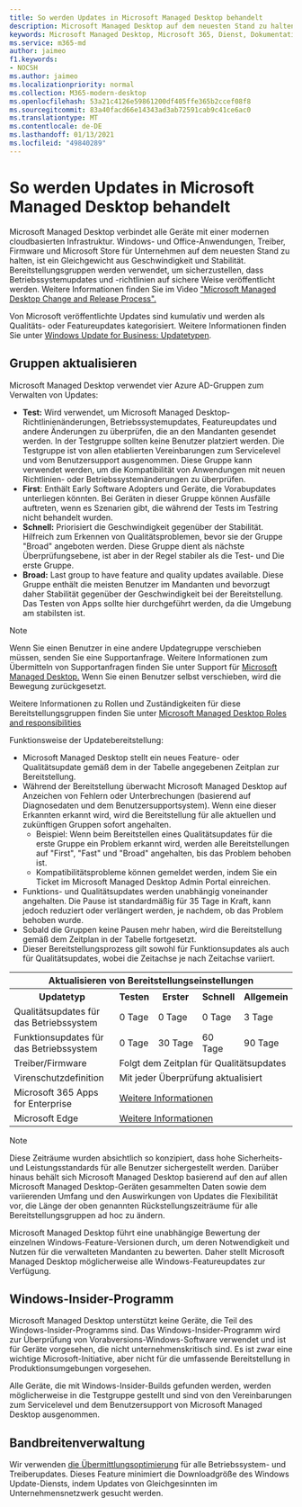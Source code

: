 ```yaml
---
title: So werden Updates in Microsoft Managed Desktop behandelt
description: Microsoft Managed Desktop auf dem neuesten Stand zu halten, ist ein Gleichgewicht aus Geschwindigkeit und Stabilität.
keywords: Microsoft Managed Desktop, Microsoft 365, Dienst, Dokumentation
ms.service: m365-md
author: jaimeo
f1.keywords:
- NOCSH
ms.author: jaimeo
ms.localizationpriority: normal
ms.collection: M365-modern-desktop
ms.openlocfilehash: 53a21c4126e59861200df405ffe365b2ccef08f8
ms.sourcegitcommit: 83a40facd66e14343ad3ab72591cab9c41ce6ac0
ms.translationtype: MT
ms.contentlocale: de-DE
ms.lasthandoff: 01/13/2021
ms.locfileid: "49840289"
---
```

# <a name="how-updates-are-handled-in-microsoft-managed-desktop"></a>So werden Updates in Microsoft Managed Desktop behandelt


<!--This topic is the target for a "Learn more" link in the Admin Portal (aka.ms/update-rings); do not delete.-->

<!--Update management -->

Microsoft Managed Desktop verbindet alle Geräte mit einer modernen cloudbasierten Infrastruktur. Windows- und Office-Anwendungen, Treiber, Firmware und Microsoft Store für Unternehmen auf dem neuesten Stand zu halten, ist ein Gleichgewicht aus Geschwindigkeit und Stabilität. Bereitstellungsgruppen werden verwendet, um sicherzustellen, dass Betriebssystemupdates und -richtlinien auf sichere Weise veröffentlicht werden. Weitere Informationen finden Sie im Video ["Microsoft Managed Desktop Change and Release Process".](https://www.microsoft.com/videoplayer/embed/RE4mWqP)

Von Microsoft veröffentlichte Updates sind kumulativ und werden als Qualitäts- oder Featureupdates kategorisiert.
Weitere Informationen finden Sie unter [Windows Update for Business: Updatetypen](https://docs.microsoft.com/windows/deployment/update/waas-manage-updates-wufb#update-types). 

## <a name="update-groups"></a>Gruppen aktualisieren

Microsoft Managed Desktop verwendet vier Azure AD-Gruppen zum Verwalten von Updates:

- **Test:** Wird verwendet, um Microsoft Managed Desktop-Richtlinienänderungen, Betriebssystemupdates, Featureupdates und andere Änderungen zu überprüfen, die an den Mandanten gesendet werden. In der Testgruppe sollten keine Benutzer platziert werden. Die Testgruppe ist von allen etablierten Vereinbarungen zum Servicelevel und vom Benutzersupport ausgenommen. Diese Gruppe kann verwendet werden, um die Kompatibilität von Anwendungen mit neuen Richtlinien- oder Betriebssystemänderungen zu überprüfen.  
- **First**: Enthält Early Software Adopters und Geräte, die Vorabupdates unterliegen könnten. Bei Geräten in dieser Gruppe können Ausfälle auftreten, wenn es Szenarien gibt, die während der Tests im Testring nicht behandelt wurden.
- **Schnell:** Priorisiert die Geschwindigkeit gegenüber der Stabilität. Hilfreich zum Erkennen von Qualitätsproblemen, bevor sie der Gruppe "Broad" angeboten werden. Diese Gruppe dient als nächste Überprüfungsebene, ist aber in der Regel stabiler als die Test- und Die erste Gruppe. 
- **Broad:** Last group to have feature and quality updates available. Diese Gruppe enthält die meisten Benutzer im Mandanten und bevorzugt daher Stabilität gegenüber der Geschwindigkeit bei der Bereitstellung. Das Testen von Apps sollte hier durchgeführt werden, da die Umgebung am stabilsten ist. 

> [!NOTE]
> Wenn Sie einen Benutzer in eine andere Updategruppe verschieben müssen, senden Sie eine Supportanfrage. Weitere Informationen zum Übermitteln von Supportanfragen finden Sie unter Support für [Microsoft Managed Desktop.](support.md) Wenn Sie einen Benutzer selbst verschieben, wird die Bewegung zurückgesetzt.

Weitere Informationen zu Rollen und Zuständigkeiten für diese Bereitstellungsgruppen finden Sie unter [Microsoft Managed Desktop Roles and responsibilities](../intro/roles-and-responsibilities.md)

Funktionsweise der Updatebereitstellung:
- Microsoft Managed Desktop stellt ein neues Feature- oder Qualitätsupdate gemäß dem in der Tabelle angegebenen Zeitplan zur Bereitstellung.
- Während der Bereitstellung überwacht Microsoft Managed Desktop auf Anzeichen von Fehlern oder Unterbrechungen (basierend auf Diagnosedaten und dem Benutzersupportsystem). Wenn eine dieser Erkannten erkannt wird, wird die Bereitstellung für alle aktuellen und zukünftigen Gruppen sofort angehalten.
    - Beispiel: Wenn beim Bereitstellen eines Qualitätsupdates für die erste Gruppe ein Problem erkannt wird, werden alle Bereitstellungen auf "First", "Fast" und "Broad" angehalten, bis das Problem behoben ist.
    - Kompatibilitätsprobleme können gemeldet werden, indem Sie ein Ticket im Microsoft Managed Desktop Admin Portal einreichen.
- Funktions- und Qualitätsupdates werden unabhängig voneinander angehalten. Die Pause ist standardmäßig für 35 Tage in Kraft, kann jedoch reduziert oder verlängert werden, je nachdem, ob das Problem behoben wurde.
- Sobald die Gruppen keine Pausen mehr haben, wird die Bereitstellung gemäß dem Zeitplan in der Tabelle fortgesetzt.
- Dieser Bereitstellungsprozess gilt sowohl für Funktionsupdates als auch für Qualitätsupdates, wobei die Zeitachse je nach Zeitachse variiert.




<table>
    <tr><th colspan="5">Aktualisieren von Bereitstellungseinstellungen</th></tr>
    <tr><th>Updatetyp</th><th>Testen</th><th>Erster</th><th>Schnell</th><th>Allgemein</th></tr>
    <tr><td>Qualitätsupdates für das Betriebssystem</td><td>0 Tage</td><td>0 Tage</td><td>0 Tage</td><td>3 Tage</td></tr>
    <tr><td>Funktionsupdates für das Betriebssystem</td><td>0 Tage</td><td>30 Tage</td><td>60 Tage</td><td>90 Tage</td></tr>
    <tr><td>Treiber/Firmware</td><td colspan="4">Folgt dem Zeitplan für Qualitätsupdates</td></tr>
    <tr><td>Virenschutzdefinition</td><td colspan="4">Mit jeder Überprüfung aktualisiert</td></tr>
    <tr><td>Microsoft 365 Apps for Enterprise</td><td colspan="4"><a href="https://docs.microsoft.com/microsoft-365/managed-desktop/get-started/m365-apps#updates-to-microsoft-365-apps">Weitere Informationen</a></td></tr>
    <tr><td>Microsoft Edge</td><td colspan="4"><a href="https://docs.microsoft.com/microsoft-365/managed-desktop/get-started/edge-browser-app#updates-to-microsoft-edge">Weitere Informationen</a></td></tr>
</table>

>[!NOTE]
>Diese Zeiträume wurden absichtlich so konzipiert, dass hohe Sicherheits- und Leistungsstandards für alle Benutzer sichergestellt werden. Darüber hinaus behält sich Microsoft Managed Desktop basierend auf den auf allen Microsoft Managed Desktop-Geräten gesammelten Daten sowie dem variierenden Umfang und den Auswirkungen von Updates die Flexibilität vor, die Länge der oben genannten Rückstellungszeiträume für alle Bereitstellungsgruppen ad hoc zu ändern.
>
>Microsoft Managed Desktop führt eine unabhängige Bewertung der einzelnen Windows-Feature-Versionen durch, um deren Notwendigkeit und Nutzen für die verwalteten Mandanten zu bewerten. Daher stellt Microsoft Managed Desktop möglicherweise alle Windows-Featureupdates zur Verfügung. 

## <a name="windows-insider-program"></a>Windows-Insider-Programm

Microsoft Managed Desktop unterstützt keine Geräte, die Teil des Windows-Insider-Programms sind. Das Windows-Insider-Programm wird zur Überprüfung von Vorabversions-Windows-Software verwendet und ist für Geräte vorgesehen, die nicht unternehmenskritisch sind. Es ist zwar eine wichtige Microsoft-Initiative, aber nicht für die umfassende Bereitstellung in Produktionsumgebungen vorgesehen. 

Alle Geräte, die mit Windows-Insider-Builds gefunden werden, werden möglicherweise in die Testgruppe gestellt und sind von den Vereinbarungen zum Servicelevel und dem Benutzersupport von Microsoft Managed Desktop ausgenommen.

## <a name="bandwidth-management"></a>Bandbreitenverwaltung

Wir verwenden [die Übermittlungsoptimierung](https://docs.microsoft.com/windows/deployment/update/waas-delivery-optimization) für alle Betriebssystem- und Treiberupdates. Dieses Feature minimiert die Downloadgröße des Windows Update-Diensts, indem Updates von Gleichgesinnten im Unternehmensnetzwerk gesucht werden.


